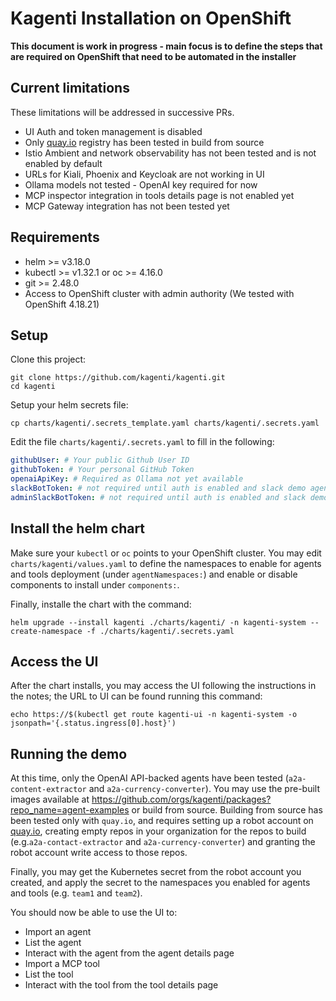 # Kagenti Installation on OpenShift

**This document is work in progress - main focus is to define the steps that are required on OpenShift that need to be automated in the installer**


## Current limitations 

These limitations will be addressed in successive PRs.

- UI Auth and token management is disabled
- Only [quay.io](https://quay.io) registry has been tested in build from source
- Istio Ambient and network observability has not been tested and is not enabled by default
- URLs for Kiali, Phoenix and Keycloak are not working in UI
- Ollama models not tested - OpenAI key required for now
- MCP inspector integration in tools details page is not enabled yet
- MCP Gateway integration has not been tested yet

## Requirements 

- helm >= v3.18.0
- kubectl >= v1.32.1 or oc >= 4.16.0
- git >= 2.48.0
- Access to OpenShift cluster with admin authority (We tested with OpenShift 4.18.21)

## Setup

Clone this project:

```shell
git clone https://github.com/kagenti/kagenti.git
cd kagenti
```

Setup your helm secrets file:

```shell
cp charts/kagenti/.secrets_template.yaml charts/kagenti/.secrets.yaml
```

Edit the file `charts/kagenti/.secrets.yaml` to fill in the following:

```yaml
githubUser: # Your public Github User ID
githubToken: # Your personal GitHub Token
openaiApiKey: # Required as Ollama not yet available
slackBotToken: # not required until auth is enabled and slack demo agent is used
adminSlackBotToken: # not required until auth is enabled and slack demo agent is used
```

## Install the helm chart

Make sure your `kubectl` or `oc` points to your OpenShift cluster. You may edit
`charts/kagenti/values.yaml` to define the namespaces to enable for agents and tools
deployment (under `agentNamespaces:`) and enable or disable components to install
under `components:`.

Finally, installe the chart with the command:

```shell
helm upgrade --install kagenti ./charts/kagenti/ -n kagenti-system --create-namespace -f ./charts/kagenti/.secrets.yaml 
```

## Access the UI

After the chart installs, you may access the UI following the instructions in the notes; the URL to UI can be found 
running this command:

```shell
echo https://$(kubectl get route kagenti-ui -n kagenti-system -o jsonpath='{.status.ingress[0].host}')
```

## Running the demo

At this time, only the OpenAI API-backed agents have been tested (`a2a-content-extractor` and `a2a-currency-converter`).
You may use the pre-built images available at https://github.com/orgs/kagenti/packages?repo_name=agent-examples
or build from source. Building from source has been tested only with `quay.io`, and requires setting up a robot account on [quay.io](https://quay.io), creating empty repos in your organization for the repos to build (e.g.`a2a-contact-extractor` and `a2a-currency-converter`) and granting the robot account write access to those repos.

Finally, you may get the Kubernetes secret from the robot account you created, and apply the secret to the namespaces
you enabled for agents and tools (e.g. `team1` and `team2`). 

You should now be able to use the UI to:

- Import an agent
- List the agent
- Interact with the agent from the agent details page
- Import a MCP tool 
- List the tool 
- Interact with the tool from the tool details page






